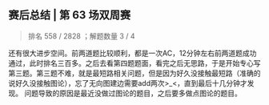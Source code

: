 ## 赛后总结 | 第 63 场双周赛
>排名 558 / 2828  ；解题数量 3 / 4

还有很大进步空间。前两道题比较顺利，都是一次AC，12分钟左右前两道题成功通过，此时排名三百多。之后去看第四题题面，看完之后无思路，于是开始专心写第三题。第三题不难，就是最短路相关问题，但是因为好久没接触最短路（准确的说好久没接触图论），忘了无向图建边需要add两次>_<，直到最后十几分钟才发现。
问题导致的原因是最近没做过图论的题目，之后要多做点图论的题目。

